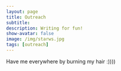 ```yaml
---
layout: page
title: Outreach 
subtitle: 
description: Writing for fun!
show-avatar: false
image: /img/starws.jpg
tags: [outreach]
---
```

Have me everywhere by burning my hair :))))
